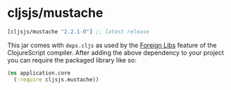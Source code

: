 # cljsjs/mustache

[](dependency)
```clojure
[cljsjs/mustache "2.2.1-0"] ;; latest release
```
[](/dependency)

This jar comes with `deps.cljs` as used by the [Foreign Libs][flibs] feature
of the ClojureScript compiler. After adding the above dependency to your project
you can require the packaged library like so:

```clojure
(ns application.core
  (:require cljsjs.mustache))
```

[flibs]: https://github.com/clojure/clojurescript/wiki/Packaging-Foreign-Dependencies
